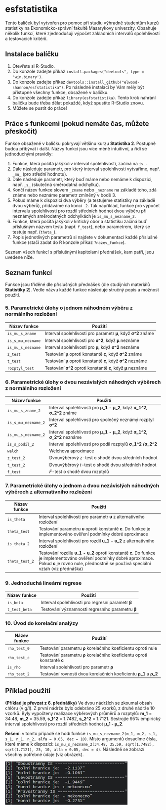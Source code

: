 # esfstatistika

Tento balíček byl vytvořen pro pomoc při studiu výhradně studentům kurzů statistiky na Ekonomicko-správní fakultě Masarykovy univerzity. Obsahuje několik funkcí, které zjednodušují výpočet základních intervalů spolehlivostí a testovacích kritérií.

## Instalace balíčku

1. Otevřete si R-Studio.
2. Do konzole zadejte příkaz `install.packages("devtools", type = 'win.binary')`.
3. Do konzole zadejte příkaz  `devtools::install_github("elwood-shannon/esfstatistika")`. Po následné instalaci by Vám měly být přístupné všechny funkce, obsažené v balíčku.
4. Do konzole zadejte příkaz `library(esfstatistika)`. Tento krok nahrání baličku bude třeba dělat pokaždé, když spustíte R-Studio znovu.
5. Můžete se pustit do práce!

## Práce s funkcemi (pokud nemáte čas, můžete přeskočit)

Funkce obsažené v balíčku pokryvají většinu kurzu **Statistika 2**. Postupně budou přibývat i další. Názvy funkcí jsou více méně intuitivní, a řídí se jednoduchými pravidly:

1. Funkce, která počítá jakýkoliv interval spolehlivosti, začíná na `is_`.
2. Dále následuje parametr, pro který interval spolehlivosti vytvaříme, např. `_mu_` (pro střední hodnotu).
3. Dále následuje parametr, který buď máme nebo nemáme k dispozici, např. `_s_` (skutečná směrodatná odchylku).
4. Končí název funkce slovem `_zname` nebo `_nezname` na základě toho, zdá známe nebo neznáme parametr zmíněný v bodě 3.
5. Pokud máme k dispozici dva výběry (a testujeme statistiky na základě dvou výběrů), přidáváme na konci `_2`.
Tak například, funkce pro výpočet intervalu spolehlivosti pro rozdíl středních hodnot dvou výběru při neznámých směrodatných odchylkách je `is_mu_s_nezname_2`.
5. Funkce, která počítá jakýkoliv kritický obor a statistiku začíná buď příslušným názvem testu (např. `f_test`), nebo parametrem, který se testuje např. (`theta_`).
6. Popis jednotlivých parametrů si najdete v dokumentaci každé příslušné funkce (stačí zadat do R konzole příkaz `?nazev_funkce`).

Seznam všech funkcí s příslušnými kapitolami přednášek, kam patří, jsou uvedene níže.

## Seznam funkcí

Funkce jsou tříděné dle příslušných přednášek (dle studijních materiálů **Statistiky 2**). Vedle názvu každé funkce následuje stručný popis a možnost použití.

### 5. Parametrické úlohy o jednom náhodném výběru z normálního rozložení

Název funkce | Použití
------------ | -------------
`is_mu_s_zname` | Interval spolehlivosti pro parametr **μ**, když **σ^2** známe
`is_s_mu_nezname` | Interval spolehlivosti pro **σ^2**, když **μ** neznáme
`is_mu_s_nezname` | Interval spolehlivosti pro **μ**, když **σ^2** neznáme 
`z_test` | Testování **μ** oproti konstantě **c**, když **σ^2** známe
`t_test` |Testování **μ** oproti konstantě **c**, když **σ^2** neznáme
`rozptyl_test` | Testování **σ^2** oproti konstantě **c**, když **μ** neznáme

### 6. Parametrické úlohy o dvou nezávislých náhodných výběrech z normálního rozložení

Název funkce | Použití
------------ | -------------
`is_mu_s_zname_2` | Interval spolehlivosti pro **μ_1 - μ_2**, když **σ_1^2, σ_2^2** známe
`is_s_mu_nezname_2` | Interval spolehlivosti pro společný neznámý rozptyl **σ^2**
`is_mu_s_nezname_2` | Interval spolehlivosti pro **μ_1 - μ_2**, když **σ_1^2, σ_2^2** neznáme
`is_s_podil_2` | Interval spolehlivosti pro podíl rozptylů **σ_1^2 /σ_2^2**
`welch` | Welchova aproximace
`z_test_2` | Dvouvýbérový *z*-test o shodě dvou středních hodnot
`t_test_2` | Dvouvýběrový *t*-test o shodě dvou středních hodnot
`f_test` | *F*-test o shodě dvou rozptylů

### 7. Parametrické úlohy o jednom a dvou nezávislých náhodných výběrech z alternativního rozložení

Název funkce | Použití
------------ | -------------
`is_theta` | Interval spolehlivosti pro parametr **υ** z alternativního rozložení
`theta_test` | Testování parametru **υ** oproti konstantě **c**. Do funkce je implementováno ověření podmínky dobré aproximace
`is_theta_2` | Interval spolehlivosti pro rozdil **υ_1 - υ_2** z alternativního rozložení
`theta_test_2` | Testování rozdilu **υ_1 - υ_2** oproti konstantě **c**. Do funkce je implementováno ověření podmínky dobré aproximace. Pokud **c** je rovno nule, přednostně se použivá speciální vztah (viz přednáška)

### 9. Jednoduchá lineární regrese

Název funkce | Použití
------------ | -------------
`is_beta` | Interval spolehlivosti pro regresní parametr **β**
`t_test_beta` | Testování významnosti regresního parametru **β**

### 10. Úvod do korelační analýzy

Název funkce | Použití
------------ | -------------
`rho_test_0` | Testování parametru **ρ** korelačního koeficientu oproti nule
`rho_test_c` | Testování parametru **ρ** korelačního koeficientu oproti konstantě **c**
`is_rho` | Interval spolehlivosti pro parametr **ρ**
`rho_test_2` | Testování rovnosti dvou korelačních koeficientu **ρ_1** a **ρ_2**

## Příklad použití

**(Příklad je převzat z 6. přednášky)** Ve dvou nádržích se zkoumal obsah chlóru (v g/l). Z první nádrže bylo odebráno 25 vzorků, z druhé nádrže 10 vzorků. Byly vypočteny realizace výběrových průměrů a rozptylů: **m_1** = 34.48, **m_2** = 35.59, **s_1^2** = 1.7482, **s_2^2** = 1.7121. Sestrojte 95% empirický interval spolehlivosti pro rozdíl středních hodnot **μ_1 - μ_2**. 

**Řešení**: v tomto případě se hodí funkce `is_mu_s_nezname_2(m_1, m_2, s_1, s_1, n_1, n_2, alfa = 0.05, dec = 10)`. Místo argumentů dosadíme čísla, které máme k dispozici: `is_mu_s_nezname_2(34.48, 35.59, sqrt(1.7482), sqrt(1.7121), 25, 10, alfa = 0.05, dec = 4)`. Následně se zobrazí všechny potřebné údaje (viz obrázek).

![Příklad použití](https://github.com/elwood-shannon/esfstatistika/blob/master/screen.jpg)









